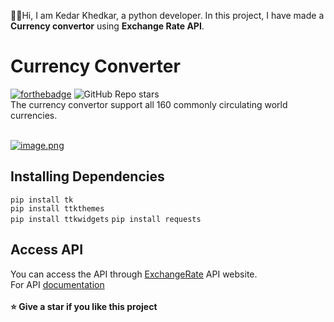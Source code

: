 🙋‍♂️Hi, I am Kedar Khedkar, a python developer. In this project, I have made a  **Currency convertor** using  **Exchange Rate API**.
# Currency Converter
[![forthebadge](https://forthebadge.com/images/badges/made-with-python.svg)](https://forthebadge.com) ![GitHub Repo stars](https://img.shields.io/github/stars/Kedar-Khedkar/Currency-Convertor?style=for-the-badge)<br> 
The currency convertor support all 160 commonly circulating world currencies. <br>

<br>[![image.png](https://i.postimg.cc/L8264gKs/image.png)](https://postimg.cc/6ybNY3Qs)
## Installing Dependencies
`pip install tk`  
`pip install ttkthemes`  
`pip install ttkwidgets`
`pip install requests`

## Access API
You can access the API through [ExchangeRate](https://www.exchangerate-api.com/)  API website.<br>
For API [documentation](https://www.exchangerate-api.com/docs/python-currency-api) <br>
<br>**⭐ Give a star if you like this project**

